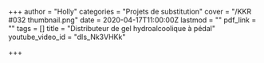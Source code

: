 +++
author = "Holly"
categories = "Projets de substitution"
cover = "/KKR #032 thumbnail.png"
date = 2020-04-17T11:00:00Z
lastmod = ""
pdf_link = ""
tags = []
title = "Distributeur de gel hydroalcoolique à pédal"
youtube_video_id = "dIs_Nk3VHKk"

+++
